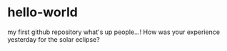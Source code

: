 # hello-world
my first github repository
what's up people...!
How was your experience yesterday for the solar eclipse?
